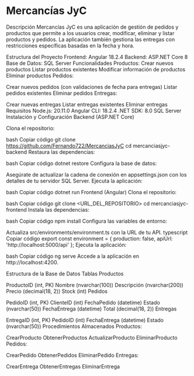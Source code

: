 # Mercancías JyC

 Descripción
Mercancías JyC es una aplicación de gestión de pedidos y productos que permite a los usuarios crear, modificar, eliminar y listar productos y pedidos. La aplicación también gestiona las entregas con restricciones específicas basadas en la fecha y hora.

 Estructura del Proyecto
 Frontend: Angular 18.2.4
 Backend: ASP.NET Core 8
 Base de Datos: SQL Server
 Funcionalidades
 Productos:
 Crear nuevos productos
 Listar productos existentes
 Modificar información de productos
 Eliminar productos
 Pedidos:

 Crear nuevos pedidos (con validaciones de fecha para entregas)
 Listar pedidos existentes
 Eliminar pedidos
 Entregas:

 Crear nuevas entregas
 Listar entregas existentes
 Eliminar entregas
 Requisitos
 Node.js: 20.11.0
 Angular CLI: 18.2.4
 .NET SDK: 8.0
 SQL Server
 Instalación y Configuración
Backend (ASP.NET Core)

Clona el repositorio:

bash
Copiar código
git clone <https://github.com/Fernando722/MercanciasJyC>
cd mercanciasjyc-backend
Restaura las dependencias:

bash
Copiar código
dotnet restore
Configura la base de datos:

Asegúrate de actualizar la cadena de conexión en appsettings.json con los detalles de tu servidor SQL Server.
Ejecuta la aplicación:

bash
Copiar código
dotnet run
Frontend (Angular)
Clona el repositorio:

bash
Copiar código
git clone <URL_DEL_REPOSITORIO>
cd mercanciasjyc-frontend
Instala las dependencias:

bash
Copiar código
npm install
Configura las variables de entorno:

Actualiza src/environments/environment.ts con la URL de tu API.
typescript
Copiar código
export const environment = {
  production: false,
  apiUrl: 'http://localhost:5000/api'
};
Ejecuta la aplicación:

bash
Copiar código
ng serve
Accede a la aplicación en http://localhost:4200.

Estructura de la Base de Datos
Tablas
Productos

ProductoID (int, PK)
Nombre (nvarchar(100))
Descripción (nvarchar(200))
Precio (decimal(18, 2))
Stock (int)
Pedidos

PedidoID (int, PK)
ClienteID (int)
FechaPedido (datetime)
Estado (nvarchar(50))
FechaEntrega (datetime)
Total (decimal(18, 2))
Entregas

EntregaID (int, PK)
PedidoID (int)
FechaEntrega (datetime)
Estado (nvarchar(50))
Procedimientos Almacenados
Productos:

CrearProducto
ObtenerProductos
ActualizarProducto
EliminarProducto
Pedidos:

CrearPedido
ObtenerPedidos
EliminarPedido
Entregas:

CrearEntrega
ObtenerEntregas
EliminarEntrega
